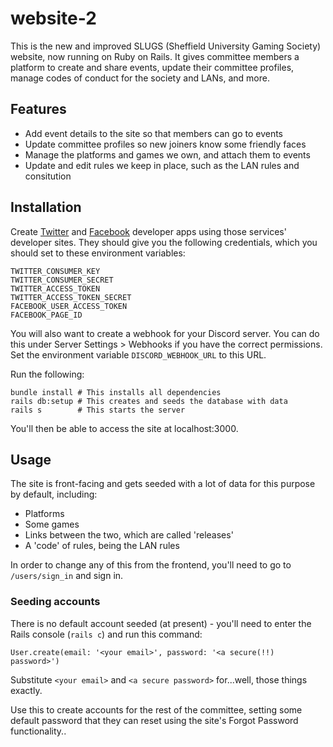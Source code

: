 # website-2

This is the new and improved SLUGS (Sheffield University Gaming Society)
website, now running on Ruby on Rails. It gives committee members a platform
to create and share events, update their committee profiles, manage codes of
conduct for the society and LANs, and more.

## Features

- Add event details to the site so that members can go to events
- Update committee profiles so new joiners know some friendly faces
- Manage the platforms and games we own, and attach them to events
- Update and edit rules we keep in place, such as the LAN rules and consitution

## Installation

Create [Twitter](https://apps.twitter.com/) and [Facebook](https://developers.facebook.com)  developer apps using those services'
developer sites. They should give you the following credentials, which you should set to these environment variables:

```
TWITTER_CONSUMER_KEY
TWITTER_CONSUMER_SECRET
TWITTER_ACCESS_TOKEN
TWITTER_ACCESS_TOKEN_SECRET
FACEBOOK_USER_ACCESS_TOKEN
FACEBOOK_PAGE_ID
```

You will also want to create a webhook for your Discord server. You can do this under Server Settings > Webhooks if you have the correct permissions. Set the environment variable `DISCORD_WEBHOOK_URL` to this URL.

Run the following:

```
bundle install # This installs all dependencies
rails db:setup # This creates and seeds the database with data
rails s        # This starts the server
```

You'll then be able to access the site at localhost:3000.

## Usage

The site is front-facing and gets seeded with a lot of data for this purpose by
default, including:

- Platforms
- Some games
- Links between the two, which are called 'releases'
- A 'code' of rules, being the LAN rules

In order to change any of this from the frontend, you'll need to go to
`/users/sign_in` and sign in.

### Seeding accounts

There is no default account seeded (at present) -
you'll need to enter the Rails console (`rails c`) and run this command:

```
User.create(email: '<your email>', password: '<a secure(!!) password>')
```

Substitute `<your email>` and `<a secure password>` for...well, those things
exactly.

Use this to create accounts for the rest of the committee, setting some default password that they can reset using the site's Forgot Password functionality..
